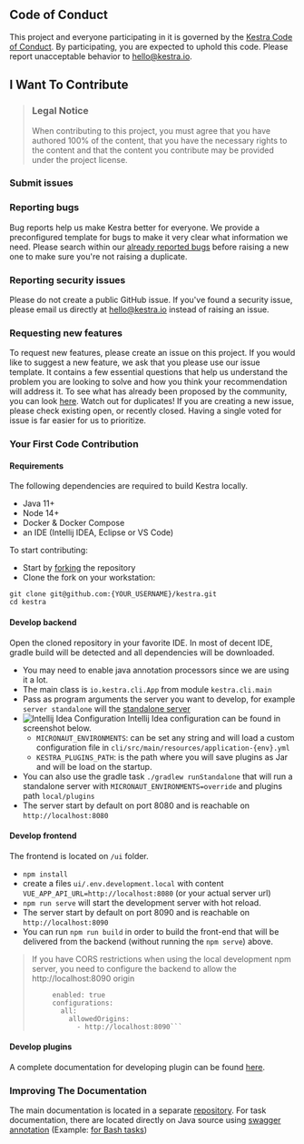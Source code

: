 ## Code of Conduct

This project and everyone participating in it is governed by the
[Kestra Code of Conduct](https://github.com/kestra-io/kestrablob/master/CODE_OF_CONDUCT.md).
By participating, you are expected to uphold this code. Please report unacceptable behavior
to <hello@kestra.io>.

## I Want To Contribute

> ### Legal Notice
> When contributing to this project, you must agree that you have authored 100% of the content, that you have the necessary rights to the content and that the content you contribute may be provided under the project license.


### Submit issues

### Reporting bugs
Bug reports help us make Kestra better for everyone. We provide a preconfigured template for bugs to make it very clear what information we need.
Please search within our [already reported bugs](https://github.com/kestra-io/kestra/issues?q=is%3Aissue+is%3Aopen+label%3Abug) before raising a new one to make sure you're not raising a duplicate.

### Reporting security issues
Please do not create a public GitHub issue. If you've found a security issue, please email us directly at hello@kestra.io instead of raising an issue.


### Requesting new features
To request new features, please create an issue on this project.
If you would like to suggest a new feature, we ask that you please use our issue template. It contains a few essential questions that help us understand the problem you are looking to solve and how you think your recommendation will address it.
To see what has already been proposed by the community, you can look [here](https://github.com/kestra-io/kestra/issues?q=is%3Aissue+is%3Aopen+label%3Aenhancement).
Watch out for duplicates! If you are creating a new issue, please check existing open, or recently closed. Having a single voted for issue is far easier for us to prioritize.

### Your First Code Contribution

#### Requirements
The following dependencies are required to build Kestra locally.
- Java 11+
- Node 14+
- Docker & Docker Compose
- an IDE (Intellij IDEA, Eclipse or VS Code)

To start contributing:
- Start by [forking](https://docs.github.com/en/github/getting-started-with-github/fork-a-repo) the repository
- Clone the fork on your workstation:

```shell
git clone git@github.com:{YOUR_USERNAME}/kestra.git
cd kestra
```

#### Develop backend
Open the cloned repository in your favorite IDE. In most of decent IDE, gradle build will be detected and all dependencies will be downloaded.

- You may need to enable java annotation processors since we are using it a lot.
- The main class is `io.kestra.cli.App` from module `kestra.cli.main`
- Pass as program arguments the server you want to develop, for example `server standalone` will the [standalone server](https://kestra.io/docs/administrator-guide/servers/#kestra-standalone-development-environment-servers)
- ![Intellij Idea Configuration ](https://user-images.githubusercontent.com/2064609/161399626-1b681add-cfa8-4e0e-a843-2631cc59758d.png) Intellij Idea configuration can be found in screenshot below.
  - `MICRONAUT_ENVIRONMENTS`: can be set any string and will load a custom configuration file in `cli/src/main/resources/application-{env}.yml`
  - `KESTRA_PLUGINS_PATH`: is the path where you will save plugins as Jar and will be load on the startup.
- You can also use the gradle task `./gradlew runStandalone` that will run a standalone server with `MICRONAUT_ENVIRONMENTS=override` and plugins path `local/plugins`
- The server start by default on port 8080 and is reachable on `http://localhost:8080`


#### Develop frontend
The frontend is located on `/ui` folder.

- `npm install`
- create a files `ui/.env.development.local` with content `VUE_APP_API_URL=http://localhost:8080` (or your actual server url)
- `npm run serve` will start the development server with hot reload.
- The server start by default on port 8090 and is reachable on `http://localhost:8090`
- You can run `npm run build` in order to build the front-end that will be delivered from the 
backend (without running the `npm serve`) above.

> If you have CORS restrictions when using the local development npm server, you need to configure 
> the backend to allow the http://localhost:8090 origin
> ```cors:
>      enabled: true
>      configurations:
>        all:
>          allowedOrigins:
>            - http://localhost:8090```

#### Develop plugins
A complete documentation for developing plugin can be found [here](https://kestra.io/docs/plugin-developer-guide/).

### Improving The Documentation
The main documentation is located in a separate [repository](https://github.com/kestra-io/kestra.io). For task documentation, there are located directly on Java source using [swagger annotation](https://github.com/swagger-api/swagger-core/wiki/Swagger-2.X---Annotations) (Example: [for Bash tasks](https://github.com/kestra-io/kestra/blob/develop/core/src/main/java/io/kestra/core/tasks/scripts/AbstractBash.java))
